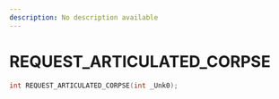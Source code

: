 ```yaml
---
description: No description available 
---
```


# REQUEST_ARTICULATED_CORPSE

```cpp
int REQUEST_ARTICULATED_CORPSE(int _Unk0);
```